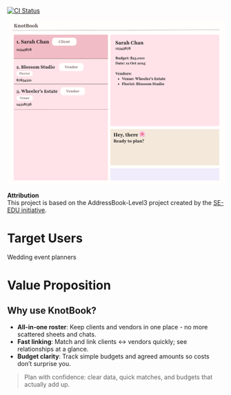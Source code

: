 [![CI Status](https://github.com/AY2526S1-CS2103T-T16-3/tp/actions/workflows/gradle.yml/badge.svg)](https://github.com/AY2526S1-CS2103T-T16-3/tp/actions/workflows/gradle.yml)

![Ui](docs/images/Ui.png)

**Attribution**  
This project is based on the AddressBook-Level3 project created by the [SE-EDU initiative](https://se-education.org).

# Target Users
Wedding event planners

# Value Proposition
## Why use KnotBook?
* **All-in-one roster**: Keep clients and vendors in one place - no more scattered sheets and chats.
* **Fast linking**: Match and link clients ↔ vendors quickly; see relationships at a glance. 
* **Budget clarity**: Track simple budgets and agreed amounts so costs don’t surprise you.
> Plan with confidence: clear data, quick matches, and budgets that actually add up.

